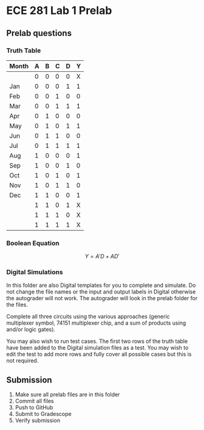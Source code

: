 # ECE 281 Lab 1 Prelab

## Prelab questions

### Truth Table

| Month | A   | B   | C   | D   | Y   |
| ----- | --- | --- | --- | --- | --- |
|       | 0   | 0   | 0   | 0   | X   |
| Jan   | 0   | 0   | 0   | 1   | 1   |
| Feb   | 0   | 0   | 1   | 0   | 0   |
| Mar   | 0   | 0   | 1   | 1   | 1   |
| Apr   | 0   | 1   | 0   | 0   | 0   |
| May   | 0   | 1   | 0   | 1   | 1   |
| Jun   | 0   | 1   | 1   | 0   | 0   |
| Jul   | 0   | 1   | 1   | 1   | 1   |
| Aug   | 1   | 0   | 0   | 0   | 1   |
| Sep   | 1   | 0   | 0   | 1   | 0   |
| Oct   | 1   | 0   | 1   | 0   | 1   |
| Nov   | 1   | 0   | 1   | 1   | 0   |
| Dec   | 1   | 1   | 0   | 0   | 1   |
|       | 1   | 1   | 0   | 1   | X   |
|       | 1   | 1   | 1   | 0   | X   |
|       | 1   | 1   | 1   | 1   | X   |

### Boolean Equation

$$
Y = A'D + AD'
$$

### Digital Simulations

In this folder are also Digital templates for you to complete and simulate. Do not change the file names or the input and output labels in Digital otherwise the autograder will not work. The autograder will look in the prelab folder for the files.

Complete all three circuits using the various approaches (generic multiplexer symbol, 74151 multiplexer chip, and a sum of products using and/or logic gates).

You may also wish to run test cases. The first two rows of the truth table have been added to the Digital simulation files as a test. You may wish to edit the test to add more rows and fully cover all possible cases but this is not required.

## Submission

1. Make sure all prelab files are in this folder
2. Commit all files
3. Push to GitHub
4. Submit to Gradescope
5. Verify submission
